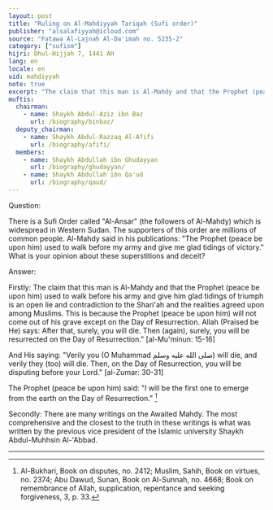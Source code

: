 ```yaml
---
layout: post
title: "Ruling on Al-Mahdiyyah Tariqah (Sufi order)"
publisher: "alsalafiyyah@icloud.com"
source: "Fatawa Al-Lajnah Al-Da'imah no. 5235-2"
category: ["sufism"]
hijri: Dhul-Hijjah 7, 1441 AH
lang: en
locale: en
uid: mahdiyyah
note: true
excerpt: "The claim that this man is Al-Mahdy and that the Prophet (peace be upon him) used to walk before his army and give him glad tidings of triumph is an open lie and contradiction to the Shari'ah and the realities agreed upon among Muslims."
muftis:
  chairman: 
    - name: Shaykh Abdul-Aziz ibn Baz
      url: /biography/binbaz/
  deputy_chairman:
    - name: Shaykh Abdul-Razzaq Al-Afifi
      url: /biography/afifi/
  members: 
    - name: Shaykh Abdullah ibn Ghudayyan
      url: /biography/ghudayyan/
    - name: Shaykh Abdullah ibn Qa'ud
      url: /biography/qaud/
---
```


Question: 

There is a Sufi Order called "Al-Ansar" (the followers of Al-Mahdy) which is widespread in Western Sudan. The supporters of this order are millions of common people. Al-Mahdy said in his publications: "The Prophet (peace be upon him) used to walk before my army and give me glad tidings of victory." What is your opinion about these superstitions and deceit?

Answer:

Firstly: The claim that this man is Al-Mahdy and that the Prophet (peace be upon him) used to walk before his army and give him glad tidings of triumph is an open lie and contradiction to the Shari'ah and the realities agreed upon among Muslims. This is because the Prophet (peace be upon him) will not come out of his grave except on the Day of Resurrection. Allah (Praised be He) says: After that, surely, you will die. Then (again), surely, you will be resurrected on the Day of Resurrection." [al-Mu'minun: 15-16] 

And His saying: "Verily you (O Muhammad صلى الله عليه وسلم) will die, and verily they (too) will die. Then, on the Day of Resurrection, you will be disputing before your Lord." [al-Zumar: 30-31]

The Prophet (peace be upon him) said: "I will be the first one to emerge from the earth on the Day of Resurrection." [^1]

Secondly: There are many writings on the Awaited Mahdy. The most comprehensive and the closest to the truth in these writings is what was written by the previous vice president of the Islamic university Shaykh Abdul-Muhhsin Al-'Abbad.

---

[^1]: Al-Bukhari, Book on disputes, no. 2412; Muslim, Sahih, Book on virtues, no. 2374; Abu Dawud, Sunan, Book on Al-Sunnah, no. 4668; Book on remembrance of Allah, supplication, repentance and seeking forgiveness, 3, p. 33.


